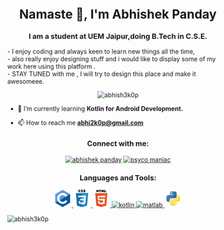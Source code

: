 <h1 align="center">Namaste 👋, I'm Abhishek Panday</h1>
<h3 align="center">I am a student at UEM Jaipur,doing B.Tech in C.S.E.<br></h3>
- I enjoy coding and always keen to learn new things all the time,<br>
- also really enjoy designing stuff and i would like to display some of my work here using this platform .<br>
- STAY TUNED with me , I will try to design this place and make it awesomeee.

<p align="center"> <img src="https://komarev.com/ghpvc/?username=abhish3k0p&label=Profile%20views&color=0e75b6&style=flat" alt="abhish3k0p" /> </p>

- 🌱 I’m currently learning **Kotlin for Android Development.**

- 📫 How to reach me **abhi2k0p@gmail.com**

<h3 align="center">Connect with me:</h3>
<p align="center">
<a href="https://linkedin.com/in/abhishek panday" target="blank"><img align="center" src="https://raw.githubusercontent.com/rahuldkjain/github-profile-readme-generator/master/src/images/icons/Social/linked-in-alt.svg" alt="abhishek panday" height="30" width="40" /></a>
<a href="https://www.youtube.com/c/Psyco maniac" target="blank"><img align="center" src="https://raw.githubusercontent.com/rahuldkjain/github-profile-readme-generator/master/src/images/icons/Social/youtube.svg" alt="psyco maniac" height="30" width="40" /></a>
</p>

<h3 align="center">Languages and Tools:</h3>
<p align="center"> <a href="https://www.cprogramming.com/" target="_blank" rel="noreferrer"> <img src="https://raw.githubusercontent.com/devicons/devicon/master/icons/c/c-original.svg" alt="c" width="40" height="40"/> </a> <a href="https://www.w3schools.com/css/" target="_blank" rel="noreferrer"> <img src="https://raw.githubusercontent.com/devicons/devicon/master/icons/css3/css3-original-wordmark.svg" alt="css3" width="40" height="40"/> </a> <a href="https://www.w3.org/html/" target="_blank" rel="noreferrer"> <img src="https://raw.githubusercontent.com/devicons/devicon/master/icons/html5/html5-original-wordmark.svg" alt="html5" width="40" height="40"/> </a> <a href="https://kotlinlang.org" target="_blank" rel="noreferrer"> <img src="https://www.vectorlogo.zone/logos/kotlinlang/kotlinlang-icon.svg" alt="kotlin" width="40" height="40"/> </a> <a href="https://www.mathworks.com/" target="_blank" rel="noreferrer"> <img src="https://upload.wikimedia.org/wikipedia/commons/2/21/Matlab_Logo.png" alt="matlab" width="40" height="40"/> </a> <a href="https://www.python.org" target="_blank" rel="noreferrer"> <img src="https://raw.githubusercontent.com/devicons/devicon/master/icons/python/python-original.svg" alt="python" width="40" height="40"/> </a> </p>

<p><img align="center" src="https://github-readme-stats.vercel.app/api/top-langs?username=abhish3k0p&show_icons=true&locale=en&layout=compact" alt="abhish3k0p" /></p>
